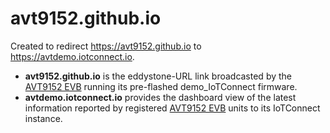 # avt9152.github.io

Created to redirect https://avt9152.github.io to https://avtdemo.iotconnect.io.

* __avt9152.github.io__ is the eddystone-URL link broadcasted by the [AVT9152 EVB][evb] running its pre-flashed demo_IoTConnect firmware.
* __avtdemo.iotconnect.io__ provides the dashboard view of the latest information reported by registered [AVT9152 EVB][evb] units to its IoTConnect instance.

[evb]: https://www.avnet.com/wps/portal/apac/solutions/reference-solutions/iot-world/maximum-versatility-to-realize-your-iot-potentials/!ut/p/z1/jZFBboMwEEXPkhPMYASxlwOlOA5uAhaUehORCiEkChFJc_4SVHVRpTSzGY30_uLNBwsl2L66tk11aYe-6qb7zfqHWHgbJwxR80IgpoKYNEnGthzhdQYkhr5DHF_42hBS8GxyigpT5C7YR_IJiUgSsiRO0wjJ1Z5U-63iyn8sj38M4f95OyM_BrtIc6TsSXnC16lm69_AHcUZWHJYBBz2DSxZ3AEIg4wFLmI8eZi6B-lAAfYyftagpj0M3bEabxWyUYe6AXuuu_r91iyUy185feR5ie2m3TdZ16xWXzGx4ZU!/?uri=toolbar:close 
